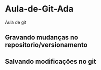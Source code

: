 # Aula-de-Git-Ada
Aula de git 

## Gravando mudanças no repositorio/versionamento


## Salvando modificações no git
